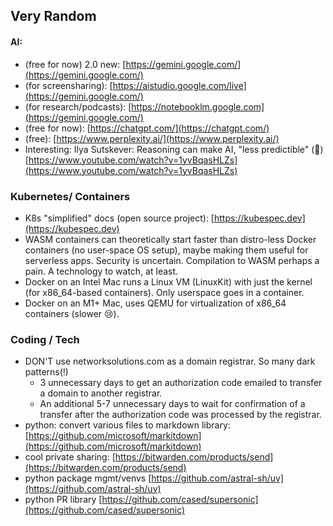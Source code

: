 ## Very Random
#### AI:
- (free for now) 2.0 new: [https://gemini.google.com/](https://gemini.google.com/)
- (for screensharing): [https://aistudio.google.com/live](https://gemini.google.com/)
- (for research/podcasts): [https://notebooklm.google.com](https://gemini.google.com/)
- (free for now): [https://chatgpt.com/](https://chatgpt.com/)
- (free): [https://www.perplexity.ai/](https://www.perplexity.ai/)
- Interesting: Ilya Sutskever: Reasoning can make AI, "less predictible" (🤯) [https://www.youtube.com/watch?v=1yvBqasHLZs](https://www.youtube.com/watch?v=1yvBqasHLZs)

### Kubernetes/ Containers
- K8s "simplified" docs (open source project): [https://kubespec.dev](https://kubespec.dev)
- WASM containers can theoretically start faster than distro-less Docker containers (no user-space OS setup), maybe making them useful for serverless apps. Security is uncertain. Compilation to WASM perhaps a pain. A technology to watch, at least.
- Docker on an Intel Mac runs a Linux VM (LinuxKit) with just the kernel (for x86_64-based containers). Only userspace goes in a container.
- Docker on an M1+ Mac, uses QEMU for virtualization of x86_64 containers (slower 😢).

### Coding / Tech
- DON'T use networksolutions.com as a domain registrar. So many dark patterns(!)
  -  3 unnecessary days to get an authorization code emailed to transfer a domain to another registrar.
  -  An additional 5-7 unnecessary days to wait for confirmation of a transfer after the authorization code was processed by the registrar.
- python: convert various files to markdown library: [https://github.com/microsoft/markitdown](https://github.com/microsoft/markitdown)
- cool private sharing: [https://bitwarden.com/products/send](https://bitwarden.com/products/send)
- python package mgmt/venvs [https://github.com/astral-sh/uv](https://github.com/astral-sh/uv)
- python PR library [https://github.com/cased/supersonic](https://github.com/cased/supersonic)
